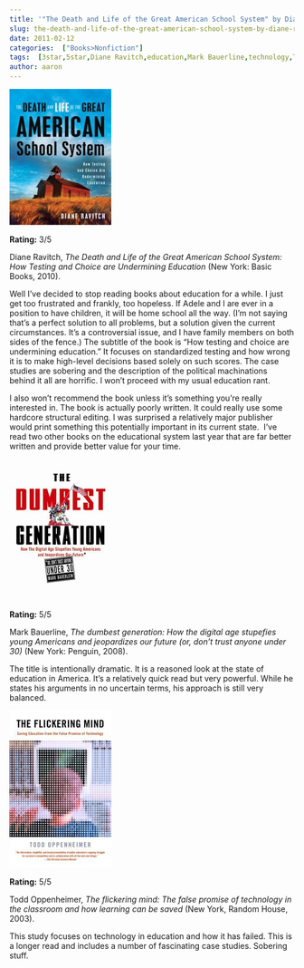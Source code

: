 ```yaml
---
title: '"The Death and Life of the Great American School System" by Diane Ravitch'
slug: the-death-and-life-of-the-great-american-school-system-by-diane-ravitch
date: 2011-02-12
categories:  ["Books>Nonfiction"]
tags:  [3star,5star,Diane Ravitch,education,Mark Bauerline,technology,Todd Oppenheimer]
author: aaron
---
```


![Great American School System](cover14.jpg "Great American School System")

**Rating:** 3/5

Diane Ravitch, *The Death and Life of the Great American School System: How Testing and Choice are Undermining Education* (New York: Basic Books, 2010).

Well I’ve decided to stop reading books about education for a while. I just get too frustrated and frankly, too hopeless. If Adele and I are ever in a position to have children, it will be home school all the way. (I’m not saying that’s a perfect solution to all problems, but a solution given the current circumstances. It’s a controversial issue, and I have family members on both sides of the fence.) The subtitle of the book is “How testing and choice are undermining education.” It focuses on standardized testing and how wrong it is to make high-level decisions based solely on such scores. The case studies are sobering and the description of the political machinations behind it all are horrific. I won’t proceed with my usual education rant.

I also won’t recommend the book unless it’s something you’re really interested in. The book is actually poorly written. It could really use some hardcore structural editing. I was surprised a relatively major publisher would print something this potentially important in its current state.  I’ve read two other books on the educational system last year that are far better written and provide better value for your time.

![The Dumbest Generation](cover15.jpg "The Dumbest Generation")

**Rating:** 5/5

Mark Bauerline, *The dumbest generation: How the digital age stupefies young Americans and jeopardizes our future (or, don’t trust anyone under 30)* (New York: Penguin, 2008).

The title is intentionally dramatic. It is a reasoned look at the state of education in America. It’s a relatively quick read but very powerful. While he states his arguments in no uncertain terms, his approach is still very balanced.

![The Flickering Mind](cover16.jpg "The Flickering Mind")

**Rating:** 5/5

Todd Oppenheimer, *The flickering mind: The false promise of technology in the classroom and how learning can be saved* (New York, Random House, 2003).

This study focuses on technology in education and how it has failed. This is a longer read and includes a number of fascinating case studies. Sobering stuff.
